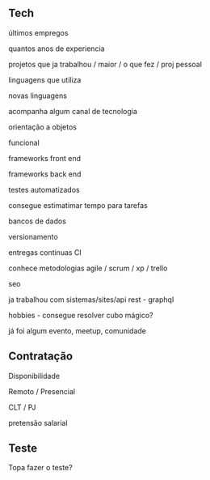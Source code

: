 ## Tech

últimos empregos

quantos anos de experiencia

projetos que ja trabalhou / maior / o que fez / proj pessoal

linguagens que utiliza

novas linguagens

acompanha algum canal de tecnologia

orientação a objetos

funcional

frameworks front end

frameworks back end

testes automatizados

consegue estimatimar tempo para tarefas

bancos de dados

versionamento

entregas continuas CI

conhece metodologias agile / scrum / xp / trello

seo

ja trabalhou com sistemas/sites/api rest - graphql

hobbies - consegue resolver cubo mágico?

já foi algum evento, meetup, comunidade

## Contratação

Disponibilidade

Remoto / Presencial

CLT / PJ

pretensão salarial

## Teste

Topa fazer o teste?
